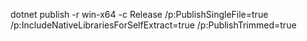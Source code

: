 dotnet publish -r win-x64 -c Release /p:PublishSingleFile=true /p:IncludeNativeLibrariesForSelfExtract=true /p:PublishTrimmed=true
